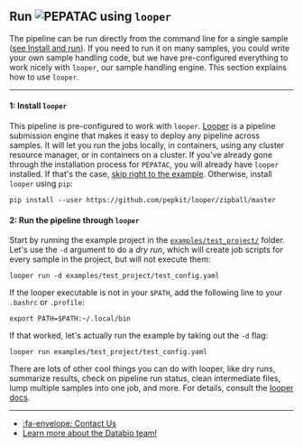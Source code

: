 ## Run <img src="../../img/pepatac_logo_black.svg" alt="PEPATAC" class="img-fluid" style="max-height:35px; margin-top:-15px; margin-bottom:-10px"> using `looper`

The pipeline can be run directly from the command line for a single sample ([see Install and run](../install.md)). If you need to run it on many samples, you could write your own sample handling code, but we have pre-configured everything to work nicely with `looper`, our sample handling engine. This section explains how to use `looper`.

---

#### **1: Install `looper`**

This pipeline is pre-configured to work with `looper`. [Looper](http://looper.readthedocs.io/) is a pipeline submission engine that makes it easy to deploy any pipeline across samples. It will let you run the jobs locally, in containers, using any cluster resource manager, or in containers on a cluster.
If you've already gone through the installation process for `PEPATAC`, you will already have `looper` installed.  If that's the case, [skip right to the example](run-looper.md#2-run-the-pipeline-through-looper).
Otherwise, install `looper` using `pip`:
```
pip install --user https://github.com/pepkit/looper/zipball/master
```

#### **2: Run the pipeline through `looper`**

Start by running the example project in the [`examples/test_project/`](https://github.com/databio/pepatac/tree/master/examples/test_project) folder. Let's use the `-d` argument to do a *dry run*, which will create job scripts for every sample in the project, but will not execute them:
```
looper run -d examples/test_project/test_config.yaml
```
If the looper executable is not in your `$PATH`, add the following line to your `.bashrc` or `.profile`:
```
export PATH=$PATH:~/.local/bin
```
If that worked, let's actually run the example by taking out the `-d` flag:
```
looper run examples/test_project/test_config.yaml
```
There are lots of other cool things you can do with looper, like dry runs, summarize results, check on pipeline run status, clean intermediate files, lump multiple samples into one job, and more. For details, consult the [looper docs](http://looper.readthedocs.io/).

---

- [:fa-envelope: Contact Us](../contact.md)
- [Learn more about the Databio team!](http://databio.org/)
